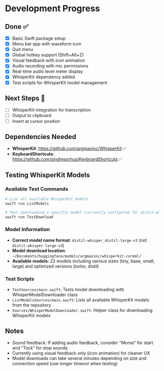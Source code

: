 # Development Progress

## Done ✅
- [x] Basic Swift package setup
- [x] Menu bar app with waveform icon
- [x] Quit menu
- [x] Global hotkey support (Shift+Alt+Z)
- [x] Visual feedback with icon animation
- [x] Audio recording with mic permissions
- [x] Real-time audio level meter display
- [x] WhisperKit dependency added
- [x] Test scripts for WhisperKit model management

## Next Steps 📝
- [ ] WhisperKit integration for transcription
- [ ] Output to clipboard
- [ ] Insert at cursor position

## Dependencies Needed
- **WhisperKit**: https://github.com/argmaxinc/WhisperKit ✅
- **KeyboardShortcuts**: https://github.com/sindresorhus/KeyboardShortcuts ✅

## Testing WhisperKit Models

### Available Test Commands
```bash
# List all available WhisperKit models
swift run ListModels

# Test downloading a specific model (currently configured for distil-whisper_distil-large-v3)
swift run TestDownload
```

### Model Information
- **Correct model name format**: `distil-whisper_distil-large-v3` (not `distil-whisper-large-v3`)
- **Model download location**: `~/Documents/huggingface/models/argmaxinc/whisperkit-coreml/`
- **Available models**: 22 models including various sizes (tiny, base, small, large) and optimized versions (turbo, distil)

### Test Scripts
- `TestSources/main.swift`: Tests model downloading with WhisperModelDownloader class
- `ListModelsSources/main.swift`: Lists all available WhisperKit models from the repository
- `Sources/WhisperModelDownloader.swift`: Helper class for downloading WhisperKit models

## Notes
- Sound feedback: If adding audio feedback, consider "Morse" for start and "Tock" for stop sounds
- Currently using visual feedback only (icon animation) for cleaner UX
- Model downloads can take several minutes depending on size and connection speed (use longer timeout when testing)